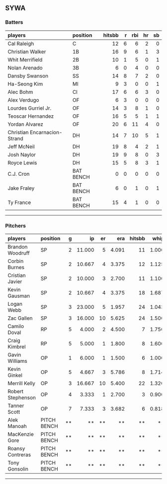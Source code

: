 ## SYWA

### Batters

 
|players                      |position  | hitsbb|  r| rbi| hr| sb| 
|:----------------------------|:---------|------:|--:|---:|--:|--:| 
|Cal Raleigh                  |C         |     12|  6|   6|  2|  0| 
|Christian Walker             |1B        |     16|  9|   6|  1|  3| 
|Whit Merrifield              |2B        |     10|  1|   5|  0|  1| 
|Nolan Arenado                |3B        |      6|  0|   4|  0|  0| 
|Dansby Swanson               |SS        |     14|  8|   7|  2|  0| 
|Ha-Seong Kim                 |MI        |      9|  3|   0|  0|  1| 
|Alec Bohm                    |CI        |     17|  6|   6|  3|  0| 
|Alex Verdugo                 |OF        |      6|  3|   0|  0|  0| 
|Lourdes Gurriel Jr.          |OF        |     14|  3|   8|  1|  0| 
|Teoscar Hernandez            |OF        |     16|  5|   5|  1|  1| 
|Yordan Alvarez               |OF        |     20|  6|  11|  4|  0| 
|Christian Encarnacion-Strand |DH        |     14|  7|  10|  5|  1| 
|Jeff McNeil                  |DH        |     19|  8|   4|  2|  1| 
|Josh Naylor                  |DH        |     19|  9|   8|  0|  3| 
|Royce Lewis                  |DH        |     15|  5|   8|  3|  1| 
|C.J. Cron                    |BAT BENCH |      0|  0|   0|  0|  0| 
|Jake Fraley                  |BAT BENCH |      6|  0|   1|  0|  1| 
|Ty France                    |BAT BENCH |     15|  4|   1|  0|  0| 


* * *

### Pitchers

 
|players           |position    |  g|     ip| er|   era| hitsbb|  whip| so|  w| sv| 
|:-----------------|:-----------|--:|------:|--:|-----:|------:|-----:|--:|--:|--:| 
|Brandon Woodruff  |SP          |  2| 11.000|  5| 4.091|     11| 1.000| 12|  0|  0| 
|Corbin Burnes     |SP          |  2| 10.667|  4| 3.375|     12| 1.125| 15|  1|  0| 
|Cristian Javier   |SP          |  2| 10.000|  3| 2.700|     11| 1.100| 17|  0|  0| 
|Kevin Gausman     |SP          |  2| 10.667|  4| 3.375|     18| 1.687| 15|  1|  0| 
|Logan Webb        |SP          |  3| 23.000|  5| 1.957|     24| 1.043| 17|  1|  0| 
|Zac Gallen        |SP          |  3| 16.000| 10| 5.625|     24| 1.500| 18|  2|  0| 
|Camilo Doval      |RP          |  5|  4.000|  2| 4.500|      7| 1.750|  4|  1|  1| 
|Craig Kimbrel     |RP          |  5|  5.000|  1| 1.800|      8| 1.600|  6|  1|  0| 
|Gavin Williams    |OP          |  1|  6.000|  1| 1.500|      6| 1.000|  7|  1|  0| 
|Kevin Ginkel      |OP          |  5|  4.667|  3| 5.786|      8| 1.714|  7|  0|  0| 
|Merrill Kelly     |OP          |  3| 16.667| 10| 5.400|     22| 1.320| 17|  1|  0| 
|Robert Stephenson |OP          |  4|  3.333|  1| 2.700|      3| 0.900|  4|  1|  1| 
|Tanner Scott      |OP          |  7|  7.333|  3| 3.682|      6| 0.818|  9|  2|  3| 
|Alek Manoah       |PITCH BENCH | **|     **| **|    **|     **|    **| **| **| **| 
|MacKenzie Gore    |PITCH BENCH | **|     **| **|    **|     **|    **| **| **| **| 
|Roansy Contreras  |PITCH BENCH | **|     **| **|    **|     **|    **| **| **| **| 
|Tony Gonsolin     |PITCH BENCH | **|     **| **|    **|     **|    **| **| **| **| 


* * *


